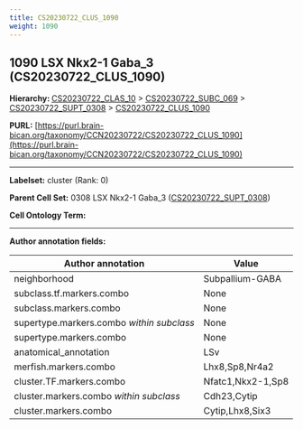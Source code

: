```yaml
---
title: CS20230722_CLUS_1090
weight: 1090
---
```

## 1090 LSX Nkx2-1 Gaba_3 (CS20230722_CLUS_1090)
<b>Hierarchy: </b>
[CS20230722_CLAS_10](../CS20230722_CLAS_10) >
[CS20230722_SUBC_069](../CS20230722_SUBC_069) >
[CS20230722_SUPT_0308](../CS20230722_SUPT_0308) >
[CS20230722_CLUS_1090](../CS20230722_CLUS_1090)

**PURL:** [https://purl.brain-bican.org/taxonomy/CCN20230722/CS20230722_CLUS_1090](https://purl.brain-bican.org/taxonomy/CCN20230722/CS20230722_CLUS_1090)

---


**Labelset:** cluster (Rank: 0)

**Parent Cell Set:** 0308 LSX Nkx2-1 Gaba_3 ([CS20230722_SUPT_0308](../CS20230722_SUPT_0308))



**Cell Ontology Term:** 

[MARKER GENES.]: #


---

[TRANSFERRED ANNOTATIONS.]: #


[AUTHOR ANNOTATION FIELDS.]: #


**Author annotation fields:**

| Author annotation | Value |
|-------------------|-------|
|neighborhood|Subpallium-GABA|
|subclass.tf.markers.combo|None|
|subclass.markers.combo|None|
|supertype.markers.combo _within subclass_|None|
|supertype.markers.combo|None|
|anatomical_annotation|LSv|
|merfish.markers.combo|Lhx8,Sp8,Nr4a2|
|cluster.TF.markers.combo|Nfatc1,Nkx2-1,Sp8|
|cluster.markers.combo _within subclass_|Cdh23,Cytip|
|cluster.markers.combo|Cytip,Lhx8,Six3|
